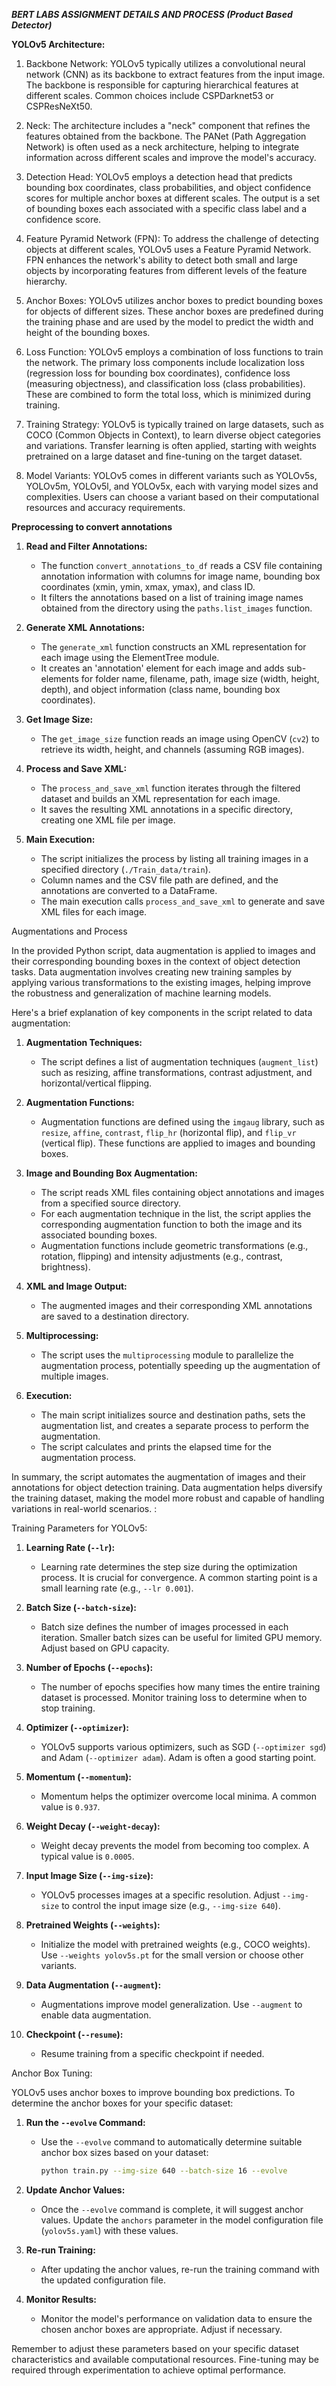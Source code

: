 ***BERT LABS ASSIGNMENT DETAILS AND PROCESS (Product Based Detector)***



**YOLOv5 Architecture:**

1. Backbone Network:
   YOLOv5 typically utilizes a convolutional neural network (CNN) as its backbone to extract features from the input image. The backbone is responsible for capturing hierarchical features at different scales. Common choices include CSPDarknet53 or CSPResNeXt50.

2. Neck:
   The architecture includes a "neck" component that refines the features obtained from the backbone. The PANet (Path Aggregation Network) is often used as a neck architecture, helping to integrate information across different scales and improve the model's accuracy.

3. Detection Head:
   YOLOv5 employs a detection head that predicts bounding box coordinates, class probabilities, and object confidence scores for multiple anchor boxes at different scales. The output is a set of bounding boxes each associated with a specific class label and a confidence score.

4. Feature Pyramid Network (FPN):
   To address the challenge of detecting objects at different scales, YOLOv5 uses a Feature Pyramid Network. FPN enhances the network's ability to detect both small and large objects by incorporating features from different levels of the feature hierarchy.

5. Anchor Boxes:
   YOLOv5 utilizes anchor boxes to predict bounding boxes for objects of different sizes. These anchor boxes are predefined during the training phase and are used by the model to predict the width and height of the bounding boxes.

6. Loss Function:
   YOLOv5 employs a combination of loss functions to train the network. The primary loss components include localization loss (regression loss for bounding box coordinates), confidence loss (measuring objectness), and classification loss (class probabilities). These are combined to form the total loss, which is minimized during training.

7. Training Strategy:
   YOLOv5 is typically trained on large datasets, such as COCO (Common Objects in Context), to learn diverse object categories and variations. Transfer learning is often applied, starting with weights pretrained on a large dataset and fine-tuning on the target dataset.



8. Model Variants:
   YOLOv5 comes in different variants such as YOLOv5s, YOLOv5m, YOLOv5l, and YOLOv5x, each with varying model sizes and complexities. Users can choose a variant based on their computational resources and accuracy requirements.




**Preprocessing to convert annotations**

1. **Read and Filter Annotations:**
   - The function `convert_annotations_to_df` reads a CSV file containing annotation information with columns for image name, bounding box coordinates (xmin, ymin, xmax, ymax), and class ID.
   - It filters the annotations based on a list of training image names obtained from the directory using the `paths.list_images` function.

2. **Generate XML Annotations:**
   - The `generate_xml` function constructs an XML representation for each image using the ElementTree module.
   - It creates an 'annotation' element for each image and adds sub-elements for folder name, filename, path, image size (width, height, depth), and object information (class name, bounding box coordinates).

3. **Get Image Size:**
   - The `get_image_size` function reads an image using OpenCV (`cv2`) to retrieve its width, height, and channels (assuming RGB images).

4. **Process and Save XML:**
   - The `process_and_save_xml` function iterates through the filtered dataset and builds an XML representation for each image.
   - It saves the resulting XML annotations in a specific directory, creating one XML file per image.

5. **Main Execution:**
   - The script initializes the process by listing all training images in a specified directory (`./Train_data/train`).
   - Column names and the CSV file path are defined, and the annotations are converted to a DataFrame.
   - The main execution calls `process_and_save_xml` to generate and save XML files for each image.



Augmentations and Process

In the provided Python script, data augmentation is applied to images and their corresponding bounding boxes in the context of object detection tasks. Data augmentation involves creating new training samples by applying various transformations to the existing images, helping improve the robustness and generalization of machine learning models.

Here's a brief explanation of key components in the script related to data augmentation:

1. **Augmentation Techniques:**
   - The script defines a list of augmentation techniques (`augment_list`) such as resizing, affine transformations, contrast adjustment, and horizontal/vertical flipping.

2. **Augmentation Functions:**
   - Augmentation functions are defined using the `imgaug` library, such as `resize`, `affine`, `contrast`, `flip_hr` (horizontal flip), and `flip_vr` (vertical flip). These functions are applied to images and bounding boxes.

3. **Image and Bounding Box Augmentation:**
   - The script reads XML files containing object annotations and images from a specified source directory.
   - For each augmentation technique in the list, the script applies the corresponding augmentation function to both the image and its associated bounding boxes.
   - Augmentation functions include geometric transformations (e.g., rotation, flipping) and intensity adjustments (e.g., contrast, brightness).

4. **XML and Image Output:**
   - The augmented images and their corresponding XML annotations are saved to a destination directory.

5. **Multiprocessing:**
   - The script uses the `multiprocessing` module to parallelize the augmentation process, potentially speeding up the augmentation of multiple images.

6. **Execution:**
   - The main script initializes source and destination paths, sets the augmentation list, and creates a separate process to perform the augmentation.
   - The script calculates and prints the elapsed time for the augmentation process.

In summary, the script automates the augmentation of images and their annotations for object detection training. Data augmentation helps diversify the training dataset, making the model more robust and capable of handling variations in real-world scenarios.
:

Training Parameters for YOLOv5:

1. **Learning Rate (`--lr`):**
   - Learning rate determines the step size during the optimization process. It is crucial for convergence. A common starting point is a small learning rate (e.g., `--lr 0.001`).

2. **Batch Size (`--batch-size`):**
   - Batch size defines the number of images processed in each iteration. Smaller batch sizes can be useful for limited GPU memory. Adjust based on GPU capacity.

3. **Number of Epochs (`--epochs`):**
   - The number of epochs specifies how many times the entire training dataset is processed. Monitor training loss to determine when to stop training.

4. **Optimizer (`--optimizer`):**
   - YOLOv5 supports various optimizers, such as SGD (`--optimizer sgd`) and Adam (`--optimizer adam`). Adam is often a good starting point.

5. **Momentum (`--momentum`):**
   - Momentum helps the optimizer overcome local minima. A common value is `0.937`.

6. **Weight Decay (`--weight-decay`):**
   - Weight decay prevents the model from becoming too complex. A typical value is `0.0005`.

7. **Input Image Size (`--img-size`):**
   - YOLOv5 processes images at a specific resolution. Adjust `--img-size` to control the input image size (e.g., `--img-size 640`).

8. **Pretrained Weights (`--weights`):**
   - Initialize the model with pretrained weights (e.g., COCO weights). Use `--weights yolov5s.pt` for the small version or choose other variants.

9. **Data Augmentation (`--augment`):**
   - Augmentations improve model generalization. Use `--augment` to enable data augmentation.

10. **Checkpoint (`--resume`):**
    - Resume training from a specific checkpoint if needed.





Anchor Box Tuning:

YOLOv5 uses anchor boxes to improve bounding box predictions. To determine the anchor boxes for your specific dataset:

1. **Run the `--evolve` Command:**
   - Use the `--evolve` command to automatically determine suitable anchor box sizes based on your dataset:
     ```bash
     python train.py --img-size 640 --batch-size 16 --evolve
     ```

2. **Update Anchor Values:**
   - Once the `--evolve` command is complete, it will suggest anchor values. Update the `anchors` parameter in the model configuration file (`yolov5s.yaml`) with these values.

3. **Re-run Training:**
   - After updating the anchor values, re-run the training command with the updated configuration file.

4. **Monitor Results:**
   - Monitor the model's performance on validation data to ensure the chosen anchor boxes are appropriate. Adjust if necessary.

Remember to adjust these parameters based on your specific dataset characteristics and available computational resources. Fine-tuning may be required through experimentation to achieve optimal performance.




